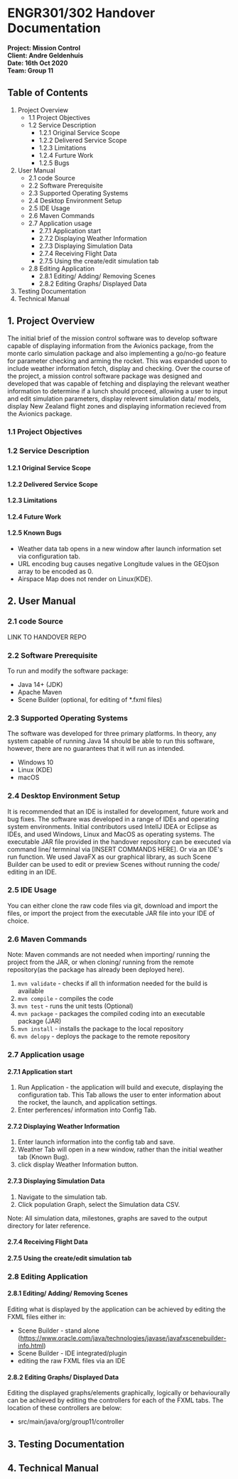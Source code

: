 # ENGR301/302 Handover Documentation

**Project: Mission Control**
<br>
**Client: Andre Geldenhuis**
<br>
**Date: 16th Oct 2020** 
<br>
**Team: Group 11**
<br>

## Table of Contents

1.  Project Overview     
    * 1.1 Project Objectives
    * 1.2 Service Description
        * 1.2.1 Original Service Scope 
        * 1.2.2 Delivered Service Scope 
        * 1.2.3 Limitations
        * 1.2.4 Furture Work
        * 1.2.5 Bugs
2. User Manual
    * 2.1 code Source
    * 2.2 Software Prerequisite
    * 2.3 Supported Operating Systems
    * 2.4 Desktop Environment Setup 
    * 2.5 IDE Usage
    * 2.6 Maven Commands 
    * 2.7 Application usage
        * 2.7.1 Application start
        * 2.7.2 Displaying Weather Information
        * 2.7.3 Displaying Simulation Data
        * 2.7.4 Receiving Flight Data
        * 2.7.5 Using the create/edit simulation tab
    * 2.8 Editing Application
        * 2.8.1 Editing/ Adding/ Removing Scenes
        * 2.8.2 Editing Graphs/ Displayed Data
3. Testing Documentation
4. Technical Manual

## 1. Project Overview 

The initial brief of the mission control software was to develop software capable of displaying information from the 
Avionics package, from the monte carlo simulation package and also implementing a go/no-go feature for parameter 
checking and arming the rocket. This was expanded upon to include weather information fetch, display and checking. 
Over the course of the project, a mission control software package was designed and developed that was capable of 
fetching and displaying the relevant weather information to determine if a lunch should proceed, allowing a user 
to input and edit simulation parameters, display relevent simulation data/ models, display New Zealand flight zones 
and displaying information recieved from the Avionics package. 

### 1.1 Project Objectives

### 1.2 Service Description

#### 1.2.1 Original Service Scope 

#### 1.2.2 Delivered Service Scope

#### 1.2.3 Limitations

#### 1.2.4 Future Work

#### 1.2.5 Known Bugs
- Weather data tab opens in a new window after launch information set via configuration tab. 
- URL encoding bug causes negative Longitude values in the GEOjson array to be encoded as 0.
- Airspace Map does not render on Linux(KDE).

## 2. User Manual 
### 2.1 code Source
LINK TO HANDOVER REPO

### 2.2 Software Prerequisite
To run and modify the software package:
- Java 14+ (JDK)
- Apache Maven
- Scene Builder (optional, for editing of *.fxml files)

### 2.3 Supported Operating Systems
The software was developed for three primary platforms. In theory, any system capable of running Java 14 should be able to run this software, however, there are no guarantees that it will run as intended.
- Windows 10
- Linux (KDE)
- macOS

### 2.4 Desktop Environment Setup 
It is recommended that an IDE is installed for development, future work and bug fixes. The software was developed in a
range of IDEs and operating system environments. Initial contributors used IntellJ IDEA or Eclipse as IDEs, and used Windows,
Linux and MacOS as operating systems. The executable JAR file provided in the handover repository can be executed via
command line/ termninal via [INSERT COMMANDS HERE]. Or via an IDE's run function. We used JavaFX as our graphical library,
as such Scene Builder can be used to edit or preview Scenes without running the code/ editing in an IDE. 

### 2.5 IDE Usage
You can either clone the raw code files via git, download and import the files, or import the project from
the executable JAR file into your IDE of choice. 

### 2.6 Maven Commands 
Note: Maven commands are not needed when importing/ running the project from the JAR, or when cloning/ running from the 
remote repository(as the package has already been deployed here).

1) ```mvn validate``` - checks if all th  information needed for the build is available
2) ```mvn compile``` - compiles the code
3) ```mvn test``` - runs the unit tests (Optional)
4) ```mvn package``` - packages the compiled coding into an executable package (JAR)
5) ```mvn install``` - installs the package to the local repository
6) ```mvn delopy``` - deploys the package to the remote repository

### 2.7 Application usage
#### 2.7.1 Application start
1) Run Application - the application will build and execute, displaying the configuration tab. This Tab 
allows the user to enter information about the rocket, the launch, and application settings.
2) Enter perferences/ information into Config Tab.

#### 2.7.2 Displaying Weather Information
1) Enter launch information into the config tab and save.
2) Weather Tab will open in a new window, rather than the initial weather tab (Known Bug).
3) click display Weather Information button.

#### 2.7.3 Displaying Simulation Data
1) Navigate to the simulation tab.
2) Click population Graph, select the Simulation data CSV.

Note: All simulation data, milestones, graphs are saved to the output directory for later reference.

#### 2.7.4 Receiving Flight Data

#### 2.7.5 Using the create/edit simulation tab

### 2.8 Editing Application
#### 2.8.1 Editing/ Adding/ Removing Scenes
Editing what is displayed by the application can be achieved by editing the FXML files either in: 
- Scene Builder - stand alone (https://www.oracle.com/java/technologies/javase/javafxscenebuilder-info.html)
- Scene Builder - IDE integrated/plugin
- editing the raw FXML files via an IDE

#### 2.8.2 Editing Graphs/ Displayed Data
Editing the displayed graphs/elements graphically, logically or behaviourally can be achieved by editing the controllers
for each of the FXML tabs. The location of these controllers are below: 
- src/main/java/org/group11/controller

## 3. Testing Documentation

## 4. Technical Manual




